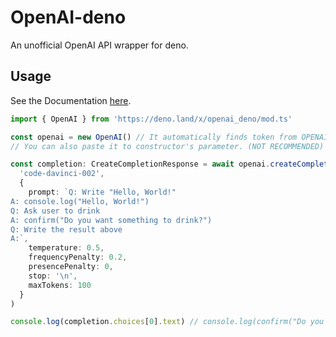 # OpenAI-deno

An unofficial OpenAI API wrapper for deno.

## Usage

See the Documentation [here](https://deno.land/x/openai_deno/mod.ts).

```ts
import { OpenAI } from 'https://deno.land/x/openai_deno/mod.ts'

const openai = new OpenAI() // It automatically finds token from OPENAI_API_KEY env variable.
// You can also paste it to constructor's parameter. (NOT RECOMMENDED)

const completion: CreateCompletionResponse = await openai.createCompletion(
  'code-davinci-002',
  {
    prompt: `Q: Write "Hello, World!"
A: console.log("Hello, World!")
Q: Ask user to drink
A: confirm("Do you want something to drink?")
Q: Write the result above
A:`,
    temperature: 0.5,
    frequencyPenalty: 0.2,
    presencePenalty: 0,
    stop: '\n',
    maxTokens: 100
  }
)

console.log(completion.choices[0].text) // console.log(confirm("Do you want something to drink?"))
```
